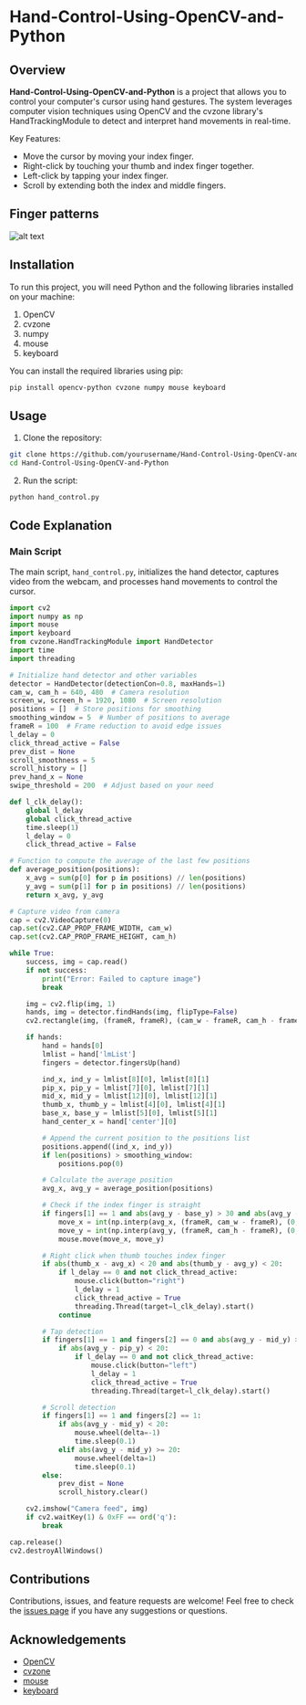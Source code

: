 # Hand-Control-Using-OpenCV-and-Python

## Overview

**Hand-Control-Using-OpenCV-and-Python** is a project that allows you to control your computer's cursor using hand gestures. The system leverages computer vision techniques using OpenCV and the cvzone library's HandTrackingModule to detect and interpret hand movements in real-time. 

Key Features:
- Move the cursor by moving your index finger.
- Right-click by touching your thumb and index finger together.
- Left-click by tapping your index finger.
- Scroll by extending both the index and middle fingers.

## Finger patterns

![alt text](https://www.mdpi.com/engproc/engproc-58-00069/article_deploy/html/images/engproc-58-00069-g001.png)

## Installation

To run this project, you will need Python and the following libraries installed on your machine:

1. OpenCV
2. cvzone
3. numpy
4. mouse
5. keyboard

You can install the required libraries using pip:

```sh
pip install opencv-python cvzone numpy mouse keyboard
```

## Usage

1. Clone the repository:

```sh
git clone https://github.com/yourusername/Hand-Control-Using-OpenCV-and-Python.git
cd Hand-Control-Using-OpenCV-and-Python
```

2. Run the script:

```sh
python hand_control.py
```

## Code Explanation

### Main Script

The main script, `hand_control.py`, initializes the hand detector, captures video from the webcam, and processes hand movements to control the cursor.

```python
import cv2
import numpy as np
import mouse
import keyboard
from cvzone.HandTrackingModule import HandDetector
import time
import threading

# Initialize hand detector and other variables
detector = HandDetector(detectionCon=0.8, maxHands=1)
cam_w, cam_h = 640, 480  # Camera resolution
screen_w, screen_h = 1920, 1080  # Screen resolution
positions = []  # Store positions for smoothing
smoothing_window = 5  # Number of positions to average
frameR = 100  # Frame reduction to avoid edge issues
l_delay = 0
click_thread_active = False
prev_dist = None
scroll_smoothness = 5
scroll_history = []
prev_hand_x = None
swipe_threshold = 200  # Adjust based on your need

def l_clk_delay():
    global l_delay
    global click_thread_active
    time.sleep(1)
    l_delay = 0
    click_thread_active = False

# Function to compute the average of the last few positions
def average_position(positions):
    x_avg = sum(p[0] for p in positions) // len(positions)
    y_avg = sum(p[1] for p in positions) // len(positions)
    return x_avg, y_avg

# Capture video from camera
cap = cv2.VideoCapture(0)
cap.set(cv2.CAP_PROP_FRAME_WIDTH, cam_w)
cap.set(cv2.CAP_PROP_FRAME_HEIGHT, cam_h)

while True:
    success, img = cap.read()
    if not success:
        print("Error: Failed to capture image")
        break

    img = cv2.flip(img, 1)
    hands, img = detector.findHands(img, flipType=False)
    cv2.rectangle(img, (frameR, frameR), (cam_w - frameR, cam_h - frameR), (255, 0, 255), 2)

    if hands:
        hand = hands[0]
        lmlist = hand['lmList']
        fingers = detector.fingersUp(hand)

        ind_x, ind_y = lmlist[8][0], lmlist[8][1]
        pip_x, pip_y = lmlist[7][0], lmlist[7][1]
        mid_x, mid_y = lmlist[12][0], lmlist[12][1]
        thumb_x, thumb_y = lmlist[4][0], lmlist[4][1]
        base_x, base_y = lmlist[5][0], lmlist[5][1]
        hand_center_x = hand['center'][0]

        # Append the current position to the positions list
        positions.append((ind_x, ind_y))
        if len(positions) > smoothing_window:
            positions.pop(0)

        # Calculate the average position
        avg_x, avg_y = average_position(positions)

        # Check if the index finger is straight
        if fingers[1] == 1 and abs(avg_y - base_y) > 30 and abs(avg_y - mid_y) >= 20:
            move_x = int(np.interp(avg_x, (frameR, cam_w - frameR), (0, screen_w)))
            move_y = int(np.interp(avg_y, (frameR, cam_h - frameR), (0, screen_h)))
            mouse.move(move_x, move_y)

        # Right click when thumb touches index finger
        if abs(thumb_x - avg_x) < 20 and abs(thumb_y - avg_y) < 20:
            if l_delay == 0 and not click_thread_active:
                mouse.click(button="right")
                l_delay = 1
                click_thread_active = True
                threading.Thread(target=l_clk_delay).start()
            continue

        # Tap detection
        if fingers[1] == 1 and fingers[2] == 0 and abs(avg_y - mid_y) >= 20:
            if abs(avg_y - pip_y) < 20:
                if l_delay == 0 and not click_thread_active:
                    mouse.click(button="left")
                    l_delay = 1
                    click_thread_active = True
                    threading.Thread(target=l_clk_delay).start()

        # Scroll detection
        if fingers[1] == 1 and fingers[2] == 1:
            if abs(avg_y - mid_y) < 20:
                mouse.wheel(delta=-1)
                time.sleep(0.1)
            elif abs(avg_y - mid_y) >= 20:
                mouse.wheel(delta=1)
                time.sleep(0.1)
        else:
            prev_dist = None
            scroll_history.clear()

    cv2.imshow("Camera feed", img)
    if cv2.waitKey(1) & 0xFF == ord('q'):
        break

cap.release()
cv2.destroyAllWindows()
```

## Contributions

Contributions, issues, and feature requests are welcome! Feel free to check the [issues page](https://github.com/yourusername/Hand-Control-Using-OpenCV-and-Python/issues) if you have any suggestions or questions.

## Acknowledgements

- [OpenCV](https://opencv.org/)
- [cvzone](https://www.cvzone.com/)
- [mouse](https://pypi.org/project/mouse/)
- [keyboard](https://pypi.org/project/keyboard/)

